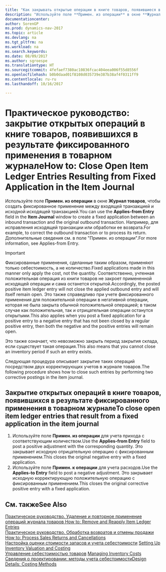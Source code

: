 ```yaml
---
title: "Как закрывать открытые операции в книге товаров, появившиеся в результате фиксированного применения в товарном журнале"
description: "Используйте поле **Примен. из операции** в окне **Журнал товаров**, чтобы создать фиксированное применение между входящей транзакцией и исходной исходящей транзакцией. Например, для исправления исходящей транзакции или обработки ее возврата."
documentationcenter: 
author: SorenGP
ms.prod: dynamics-nav-2017
ms.topic: article
ms.devlang: na
ms.tgt_pltfrm: na
ms.workload: na
ms.search.keywords: 
ms.date: 08/09/2017
ms.author: sgroespe
ms.translationtype: HT
ms.sourcegitcommit: 4fefaef7380ac10836fcac404eea006f55d8556f
ms.openlocfilehash: b0b0daad01f8108d035739e387b38af4f0311ff9
ms.contentlocale: ru-ru
ms.lasthandoff: 10/16/2017

---
```

# <a name="how-to-close-open-item-ledger-entries-resulting-from-fixed-application-in-the-item-journal"></a><span data-ttu-id="eed08-104">Практическое руководство: закрытие открытых операций в книге товаров, появившихся в результате фиксированного применения в товарном журнале</span><span class="sxs-lookup"><span data-stu-id="eed08-104">How to: Close Open Item Ledger Entries Resulting from Fixed Application in the Item Journal</span></span>
<span data-ttu-id="eed08-105">Используйте поле **Примен. из операции** в окне **Журнал товаров**, чтобы создать фиксированное применение между входящей транзакцией и исходной исходящей транзакцией.</span><span class="sxs-lookup"><span data-stu-id="eed08-105">You can use the **Applies-from Entry** field in the **Item Journal** window to create a fixed application between an inbound transaction and the original outbound transaction.</span></span> <span data-ttu-id="eed08-106">Например, для исправления исходящей транзакции или обработки ее возврата.</span><span class="sxs-lookup"><span data-stu-id="eed08-106">For example, to correct the outbound transaction or to process its return.</span></span> <span data-ttu-id="eed08-107">Дополнительные сведения см. в поле "Примен. из операции".</span><span class="sxs-lookup"><span data-stu-id="eed08-107">For more information, see Applies-from Entry.</span></span>  

> [!IMPORTANT]  
>  <span data-ttu-id="eed08-108">Фиксированные применения, сделанные таким образом, применяют только себестоимость, а не количество.</span><span class="sxs-lookup"><span data-stu-id="eed08-108">Fixed applications made in this manner only apply the cost, not the quantity.</span></span> <span data-ttu-id="eed08-109">Соответственно, учтенная положительная операция из книги товаров не закроет примененной исходящей операции и сама останется открытой.</span><span class="sxs-lookup"><span data-stu-id="eed08-109">Accordingly, the posted positive item ledger entry will not close the applied outbound entry and will itself remain open.</span></span> <span data-ttu-id="eed08-110">Это также справедливо при учете фиксированного применения для положительной операции в негативной операции, которая не была закрыта обычной положительной операцией; в таком случае как положительная, так и отрицательная операции останутся открытыми.</span><span class="sxs-lookup"><span data-stu-id="eed08-110">This also applies when you post a fixed application for a positive entry to a negative entry that has not been closed by a regular positive entry, then both the negative and the positive entries will remain open.</span></span>  
>   
>  <span data-ttu-id="eed08-111">Это также означает, что невозможно закрыть период закрытия склада, если существует такая операция.</span><span class="sxs-lookup"><span data-stu-id="eed08-111">This also means that you cannot close an inventory period if such an entry exists.</span></span>  

<span data-ttu-id="eed08-112">Следующая процедура описывает закрытие таких операций посредством двух корректирующих учетов в журнале товаров.</span><span class="sxs-lookup"><span data-stu-id="eed08-112">The following procedure shows how to close such entries by performing two corrective postings in the item journal.</span></span>  

## <a name="to-close-open-item-ledger-entries-that-result-from-a-fixed-application-in-the-item-journal"></a><span data-ttu-id="eed08-113">Закрытие открытых операций в книге товаров, появившихся в результате фиксированного применения в товарном журнале</span><span class="sxs-lookup"><span data-stu-id="eed08-113">To close open item ledger entries that result from a fixed application in the item journal</span></span>  

1.  <span data-ttu-id="eed08-114">Используйте поле **Примен. из операции** для учета прихода с соответствующим количеством.</span><span class="sxs-lookup"><span data-stu-id="eed08-114">Use the **Applies-from Entry** field to post a positive adjustment with the corresponding quantity.</span></span> <span data-ttu-id="eed08-115">Это закрывает исходную отрицательную операцию с фиксированным применением.</span><span class="sxs-lookup"><span data-stu-id="eed08-115">This closes the original negative entry with a fixed application.</span></span>  
2.  <span data-ttu-id="eed08-116">Используйте поле **Примен. к операции** для учета расходов.</span><span class="sxs-lookup"><span data-stu-id="eed08-116">Use the **Applies-to Entry** field to post a negative adjustment.</span></span> <span data-ttu-id="eed08-117">Это закрывает исходную корректирующую положительную операцию с фиксированным применением.</span><span class="sxs-lookup"><span data-stu-id="eed08-117">This closes the original corrective positive entry with a fixed application.</span></span>  

## <a name="see-also"></a><span data-ttu-id="eed08-118">См. также</span><span class="sxs-lookup"><span data-stu-id="eed08-118">See Also</span></span>  
[<span data-ttu-id="eed08-119">Практическое руководство. Удаление и повторное применение операций журнала товаров</span><span class="sxs-lookup"><span data-stu-id="eed08-119"> How to: Remove and Reapply Item Ledger Entries</span></span>](finance-how-to-remove-and-reapply-item-entries.md)  
 <span data-ttu-id="eed08-120">[Практическое руководство. Обработка возвратов и отмены продажи](sales-how-process-sales-returns-cancellations.md) </span><span class="sxs-lookup"><span data-stu-id="eed08-120">[How to: Process Sales Returns and Cancellations](sales-how-process-sales-returns-cancellations.md) </span></span>  
 <span data-ttu-id="eed08-121">[Настройка оценки стоимости запасов и учета себестоимости](finance-set-up-inventory-valuation-and-costing.md) </span><span class="sxs-lookup"><span data-stu-id="eed08-121">[Setting Up Inventory Valuation and Costing](finance-set-up-inventory-valuation-and-costing.md) </span></span>  
 <span data-ttu-id="eed08-122">[Управление себестоимостью товаров](finance-manage-inventory-costs.md) </span><span class="sxs-lookup"><span data-stu-id="eed08-122">[Managing Inventory Costs](finance-manage-inventory-costs.md) </span></span>  
 [<span data-ttu-id="eed08-123">Сведения о проектировании: методы учета себестоимости</span><span class="sxs-lookup"><span data-stu-id="eed08-123">Design Details: Costing Methods</span></span>](design-details-costing-methods.md)

